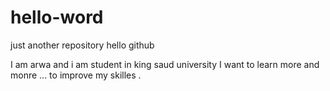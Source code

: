 # hello-word
just another repository
 hello github 
 
 I am arwa and i am student in king saud university 
 I want to learn more and monre ... to improve my skilles . 

